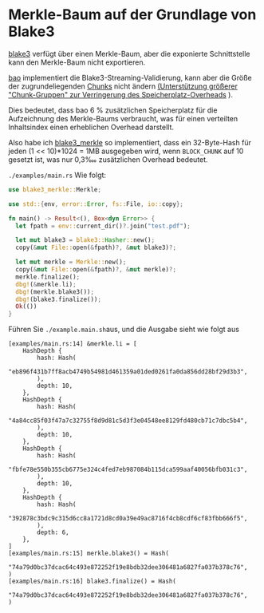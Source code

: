 # Merkle-Baum auf der Grundlage von Blake3

[blake3](https://github.com/BLAKE3-team/BLAKE3) verfügt über einen Merkle-Baum, aber die exponierte Schnittstelle kann den Merkle-Baum nicht exportieren.

[bao](https://github.com/oconnor663/bao) implementiert die Blake3-Streaming-Validierung, kann aber die Größe der zugrundeliegenden [Chunks](https://github.com/oconnor663/bao/issues/34) nicht ändern [(Unterstützung größerer "Chunk-Gruppen" zur Verringerung des Speicherplatz-Overheads](https://github.com/oconnor663/bao/issues/34) ).

Dies bedeutet, dass bao 6 % zusätzlichen Speicherplatz für die Aufzeichnung des Merkle-Baums verbraucht, was für einen verteilten Inhaltsindex einen erheblichen Overhead darstellt.

Also habe ich [blake3_merkle](https://github.com/rmw-lib/blake3_merkle) so implementiert, dass ein 32-Byte-Hash für jeden (1 << 10)*1024 = 1MB ausgegeben wird, wenn `BLOCK_CHUNK` auf 10 gesetzt ist, was nur 0,3‱ zusätzlichen Overhead bedeutet.

`./examples/main.rs` Wie folgt:

```rust
use blake3_merkle::Merkle;

use std::{env, error::Error, fs::File, io::copy};

fn main() -> Result<(), Box<dyn Error>> {
  let fpath = env::current_dir()?.join("test.pdf");

  let mut blake3 = blake3::Hasher::new();
  copy(&mut File::open(&fpath)?, &mut blake3)?;

  let mut merkle = Merkle::new();
  copy(&mut File::open(&fpath)?, &mut merkle)?;
  merkle.finalize();
  dbg!(&merkle.li);
  dbg!(merkle.blake3());
  dbg!(blake3.finalize());
  Ok(())
}
```

Führen Sie `./example.main.sh`aus, und die Ausgabe sieht wie folgt aus

```
[examples/main.rs:14] &merkle.li = [
    HashDepth {
        hash: Hash(
            "eb896f431b7ff8acb4749b54981d461359a01ded0261fa0da856dd28bf29d3b3",
        ),
        depth: 10,
    },
    HashDepth {
        hash: Hash(
            "4a84cc85f03f47a7c32755f8d9d81c5d3f3e04548ee8129fd480cb71c7dbc5b4",
        ),
        depth: 10,
    },
    HashDepth {
        hash: Hash(
            "fbfe78e550b355cb6775e324c4fed7eb987084b115dca599aaf40056bfb031c3",
        ),
        depth: 10,
    },
    HashDepth {
        hash: Hash(
            "392878c3bdc9c315d6cc8a1721d8cd0a39e49ac8716f4cb8cdf6cf83fbb666f5",
        ),
        depth: 6,
    },
]
[examples/main.rs:15] merkle.blake3() = Hash(
    "74a79d0bc37dcac64c493e872252f19e8bdb32dee306481a6827fa037b378c76",
)
[examples/main.rs:16] blake3.finalize() = Hash(
    "74a79d0bc37dcac64c493e872252f19e8bdb32dee306481a6827fa037b378c76",
)
```